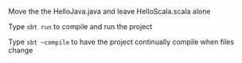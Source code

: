 Move the the HelloJava.java and leave HelloScala.scala alone

Type `sbt run` to compile and run the project

Type `sbt ~compile` to have the project continually compile when files change